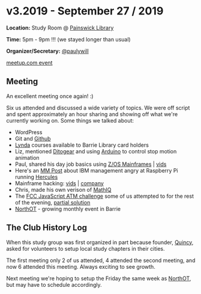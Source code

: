 # v3.2019 - September 27 / 2019

**Location:** Study Room @ [Painswick Library](https://goo.gl/maps/m8Md2gRV5rzx6hVi9)

**Time:** 5pm - 9pm !!! (we stayed longer than usual)

**Organizer/Secretary:** [@paulywill](https://github.com/paulywill)

[meetup.com event](https://www.meetup.com/meetup-group-mpphiYJe/events/264822516/)

## Meeting

An excellent meeting once again! :)

Six us attended and discussed a wide variety of topics. We were off script and spent approximately an hour sharing and showing off what we're currently working on. Some things we talked about:

* WordPress
* Git and [Github](https://github.com)
* [Lynda](https://www.lynda.com/portal/patron?org=barrielibrary.ca) courses available to Barrie Library card holders
* Liz, mentioned [Ditogear](https://ditogear.com) and using [Arduino](https://www.arduino.cc/) to control stop motion animation
* Paul, shared his day job basics using [Z/OS Mainframes](https://www.redbooks.ibm.com/redbooks/pdfs/sg246366.pdf) | [vids](https://www.redbooks.ibm.com/redbooks.nsf/redbookabstracts/crse0304.html?Open)
* Here's an [MM Post](http://millennialmainframer.com/2013/12/hercules/) about IBM management angry at Raspberry Pi running [Hercules](http://www.hercules-390.org/) 
* Mainframe hacking: [vids](https://www.youtube.com/playlist?list=PLn8X7XnfC3mBoe1vFcme2C_VKdY4YYnNr) | [company](https://evilmainframe.com/)
* Chris, made his own verison of [MathIQ](https://play.google.com/store/apps/details?id=intelligence.math.quotient&hl=en)
* The [FCC JavaScript ATM challenge](https://learn.freecodecamp.org/javascript-algorithms-and-data-structures/javascript-algorithms-and-data-structures-projects/cash-register/) some of us attempted to for the rest of the evening, [partial solution](https://github.com/freecodecampBarrie/meetings/blob/master/v3_2019/cash-register-partial.js)
* [NorthOT](https://www.eventbrite.ca/e/northot-barries-largest-tech-meetup-tickets-68883334909) - growing monthly event in Barrie


## The Club History Log

When this study group was first organized in part because founder, [Quincy](https://twitter.com/ossia), asked for volunteers to setup local study chapters in their cities. 

The first meeting only 2 of us attended, 4 attended the second meeting, and now 6 attended this meeting. Always exciting to see growth.

Next meeting we're hoping to setup the Friday the same week as [NorthOT](https://www.eventbrite.ca/e/northot-barries-largest-tech-meetup-tickets-68883334909), but may have to schedule accordingly.

